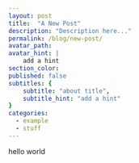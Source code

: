 ```yaml
---
layout: post
title:  "A New Post"
description: "Description here..."
permalink: /blog/new-post/
avatar_path: 
avatar_hint: | 
	add a hint
section_color:
published: false
subtitles: {
	subtitle: "about title",
	subtitle_hint: "add a hint"
}
categories:
  - example
  - stuff
---
```


hello world

